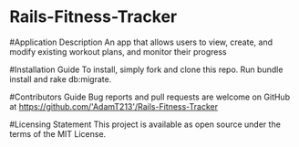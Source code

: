 # Rails-Fitness-Tracker

#Application Description
An app that allows users to view, create, and modify existing workout plans, and monitor their progress

#Installation Guide 
To install, simply fork and clone this repo. Run bundle install and rake db:migrate. 

#Contributors Guide 
Bug reports and pull requests are welcome on GitHub at https://github.com/'AdamT213'/Rails-Fitness-Tracker 

#Licensing Statement 
This project is available as open source under the terms of the MIT License.